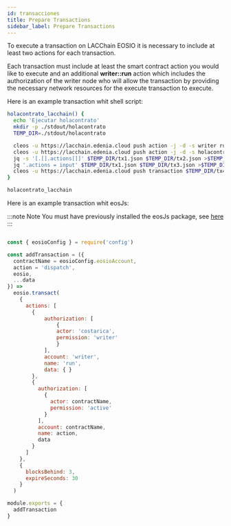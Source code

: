 ```yaml
---
id: transacciones
title: Prepare Transactions
sidebar_label: Prepare Transactions
---
```


To execute a transaction on LACChain EOSIO it is necessary to include at least two actions for each transaction.

Each transaction must include at least the smart contract action you would like to execute and an additional **writer::run** action which includes the authorization of the writer node who will allow the transaction by providing the necessary network resources for the execute transaction to execute.

Here is an example transaction whit shell script:

```bash title="holacontrato.sh"
holacontrato_lacchain() {
  echo 'Ejecutar holacontrato'
  mkdir -p ./stdout/holacontrato
  TEMP_DIR=./stdout/holacontrato

  cleos -u https://lacchain.edenia.cloud push action -j -d -s writer run '{}' -p costarica@writer >$TEMP_DIR/tx1.json
  cleos -u https://lacchain.edenia.cloud push action -j -d -s holacontrato hola '{"user": "lachaineosio"}' -p holacontrato@active >$TEMP_DIR/tx2.json
  jq -s '[.[].actions[]]' $TEMP_DIR/tx1.json $TEMP_DIR/tx2.json >$TEMP_DIR/tx3.json
  jq '.actions = input' $TEMP_DIR/tx1.json $TEMP_DIR/tx3.json >$TEMP_DIR/tx4.json
  cleos -u https://lacchain.edenia.cloud push transaction $TEMP_DIR/tx4.json -p costarica@writer -p holacontrato@active
}

holacontrato_lacchain
```

Here is an example transaction whit eosJs:

:::note Note
You must have previously installed the eosJs package, see [here](https://www.npmjs.com/package/eosjs)
:::

```javaScript title="holacontrato.js"

const { eosioConfig } = require('config')

const addTransaction = ({
  contractName = eosioConfig.eosioAccount,
  action = 'dispatch',
  eosio,
  ...data
}) =>
  eosio.transact(
    {
      actions: [
        {
            authorization: [
                {
                actor: 'costarica',
                permission: 'writer'
                }
            ],
            account: 'writer',
            name: 'run',
            data: { }
        },
        {
          authorization: [
            {
              actor: contractName,
              permission: 'active'
            }
          ],
          account: contractName,
          name: action,
          data
        }
      ]
    },
    {
      blocksBehind: 3,
      expireSeconds: 30
    }
  )

module.exports = {
  addTransaction
}

```